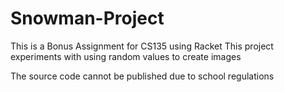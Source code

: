 # Snowman-Project
This is a Bonus Assignment for CS135 using Racket
This project experiments with using random values to create images

The source code cannot be published due to school regulations

